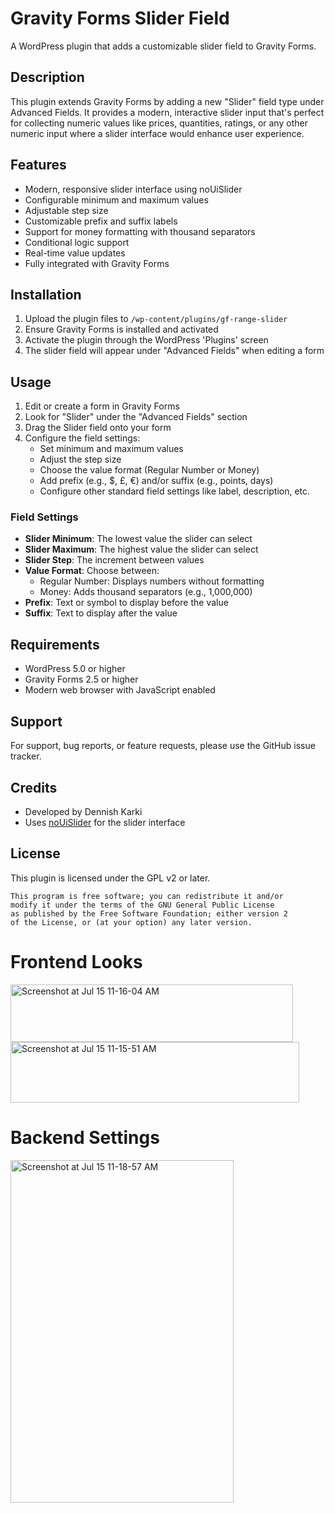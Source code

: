 
# Gravity Forms Slider Field

A WordPress plugin that adds a customizable slider field to Gravity Forms.

## Description

This plugin extends Gravity Forms by adding a new "Slider" field type under Advanced Fields. It provides a modern, interactive slider input that's perfect for collecting numeric values like prices, quantities, ratings, or any other numeric input where a slider interface would enhance user experience.

## Features

- Modern, responsive slider interface using noUiSlider
- Configurable minimum and maximum values
- Adjustable step size
- Customizable prefix and suffix labels
- Support for money formatting with thousand separators
- Conditional logic support
- Real-time value updates
- Fully integrated with Gravity Forms

## Installation

1. Upload the plugin files to `/wp-content/plugins/gf-range-slider`
2. Ensure Gravity Forms is installed and activated
3. Activate the plugin through the WordPress 'Plugins' screen
4. The slider field will appear under "Advanced Fields" when editing a form

## Usage

1. Edit or create a form in Gravity Forms
2. Look for "Slider" under the "Advanced Fields" section
3. Drag the Slider field onto your form
4. Configure the field settings:
   - Set minimum and maximum values
   - Adjust the step size
   - Choose the value format (Regular Number or Money)
   - Add prefix (e.g., $, £, €) and/or suffix (e.g., points, days)
   - Configure other standard field settings like label, description, etc.

### Field Settings

- **Slider Minimum**: The lowest value the slider can select
- **Slider Maximum**: The highest value the slider can select
- **Slider Step**: The increment between values
- **Value Format**: Choose between:
  - Regular Number: Displays numbers without formatting
  - Money: Adds thousand separators (e.g., 1,000,000)
- **Prefix**: Text or symbol to display before the value
- **Suffix**: Text to display after the value

## Requirements

- WordPress 5.0 or higher
- Gravity Forms 2.5 or higher
- Modern web browser with JavaScript enabled

## Support

For support, bug reports, or feature requests, please use the GitHub issue tracker.

## Credits

- Developed by Dennish Karki
- Uses [noUiSlider](https://refreshless.com/nouislider/) for the slider interface

## License

This plugin is licensed under the GPL v2 or later.

```
This program is free software; you can redistribute it and/or
modify it under the terms of the GNU General Public License
as published by the Free Software Foundation; either version 2
of the License, or (at your option) any later version.
```
# Frontend Looks
<img width="452" height="92" alt="Screenshot at Jul 15 11-16-04 AM" src="https://github.com/user-attachments/assets/c98032d7-6a7d-46cf-8229-4ff5929cdfb1" />
<img width="462" height="97" alt="Screenshot at Jul 15 11-15-51 AM" src="https://github.com/user-attachments/assets/e21afe0b-ca93-4214-bbca-712fda7eec1d" />

# Backend Settings
<img width="357" height="548" alt="Screenshot at Jul 15 11-18-57 AM" src="https://github.com/user-attachments/assets/203108eb-57d5-4118-8bd9-481952376686" />

